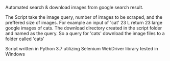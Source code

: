 Automated search & download images from google search result. 

The Script take the image query, number of images to be scraped, and the preffered size of images.
For example an input of 'cat' 23 L return 23 large google images of cats.
The download directory created in the script folder and named as the query.
So a query for 'cats' download the image files to a folder called 'cats'

Script written in Python 3.7 utilizing Selenium WebDriver library
tested in Windows
